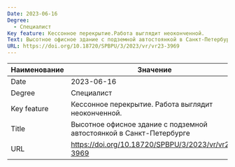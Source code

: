 ```yaml
---
Date: 2023-06-16
Degree:
  - Специалист
Key feature: Кессонное перекрытие.Работа выглядит неоконченной.
Text: Высотное офисное здание с подземной автостоянкой в Санкт-Петербурге
URL: https://doi.org/10.18720/SPBPU/3/2023/vr/vr23-3969
---
```


| Наименование | Значение                                                            |
| ------------ | ------------------------------------------------------------------- |
| Date         | 2023-06-16                                                          |
| Degree       | Специалист                                                          |
| Key feature  | Кессонное перекрытие. Работа выглядит неоконченной.                 |
| Title        | Высотное офисное здание с подземной автостоянкой в Санкт-Петербурге |
| URL          | https://doi.org/10.18720/SPBPU/3/2023/vr/vr23-3969                  |